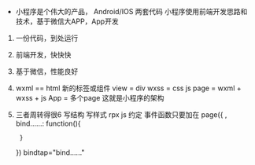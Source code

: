 - 小程序是个伟大的产品，
Android/IOS 两套代码
小程序使用前端开发思路和技术，基于微信大APP，App开发
1. 一份代码，到处运行
2. 前端开发，快快快
3. 基于微信，性能良好

1. wxml == html
    新的标签或组件 view = div
    wxss = css
    js
    page = wxml + wxss + js
    App = 多个page
    这就是小程序的架构
2. 三者周转得很6
    写结构
    写样式 rpx
    js 约定 事件函数只要加在
    page({
        ,
        bind......: function(){

        }
    })
    bindtap="bind......"